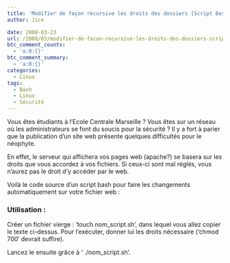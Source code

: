 ```yaml
---
title: 'Modifier de façon récursive les droits des dossiers [Script Bash]'
author: Jice

date: 2008-03-23
url: /2008/03/modifier-de-facon-recursive-les-droits-des-dossiers-script-bash/
btc_comment_counts:
  - 'a:0:{}'
btc_comment_summary:
  - 'a:0:{}'
categories:
  - Linux
tags:
  - Bash
  - Linux
  - Sécurité
---
```

Vous êtes étudiants à l&#8217;Ecole Centrale Marseille ? Vous êtes sur un réseau où les administrateurs se font du soucis pour la sécurité ? Il y a fort à parier que la publication d&#8217;un site web présente quelques difficultés pour le néophyte.

En effet, le serveur qui affichera vos pages web (apache?) se basera sur les droits que vous accordez à vos fichiers. Si ceux-ci sont mal réglés, vous n&#8217;aurez pas le droit d&#8217;y accéder par le web.

Voilà le code source d&#8217;un script bash pour faire les changements automatiquement sur votre fichier web :

<script src="https://gist.github.com/tanzaho/d8866efa4b0913e8b8eeeed2d052c3b2.js"></script>

### Utilisation :

Créer un fichier vierge : &#8216;touch nom_script.sh&#8217;, dans lequel vous allez copier le texte ci-dessus. Pour l&#8217;exécuter, donner lui les droits nécessaire (&#8216;chmod 700&#8242; devrait suffire).

Lancez le ensuite grâce à &#8216; ./nom_script.sh&#8217;.
